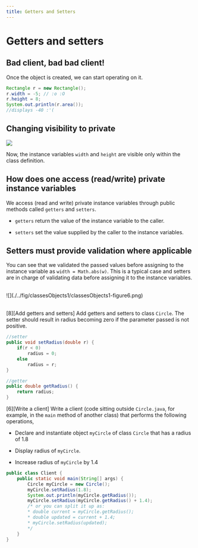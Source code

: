 ```yaml
---
title: Getters and Setters
---
```

# Getters and setters


Bad client, bad bad client!
---------------------------

Once the object is created, we can start operating on it.

```java
Rectangle r = new Rectangle();
r.width = -5; // :o :O
r.height = 8;
System.out.println(r.area()); 
//displays -40 :'(
```

Changing visibility to private
------------------------------

![](./../fig/classesObjects1/classesObjects1-figure5.png)

Now, the instance variables `width` and `height` are visible only within
the class definition.

How does one access (read/write) private instance variables
-----------------------------------------------------------

We access (read and write) private instance variables through public
methods called `getters` and `setters`.

-   `getters` return the value of the instance variable to the caller.

-   `setters` set the value supplied by the caller to the instance
    variables.

Setters must provide validation where applicable
------------------------------------------------

You can see that we validated the passed values before assigning to the
instance variable as `width = Math.abs(w)`. This is a typical case and
setters are in charge of validating data before assigning it to the
instance variables.

<div>&nbsp;</div>
![](./../fig/classesObjects1/classesObjects1-figure6.png)
<div>&nbsp;</div>

[8][Add getters and setters] Add getters and setters to class `Circle`.
The setter should result in radius becoming zero if the parameter passed
is not positive.

```java
//setter
public void setRadius(double r) {
    if(r < 0)
        radius = 0;
    else
        radius = r;
}

//getter
public double getRadius() {
    return radius;
}
```

[6][Write a client] Write a client (code sitting outside `Circle.java`,
for example, in the `main` method of another class) that performs the
following operations,

-   Declare and instantiate object `myCircle` of class `Circle` that has
    a radius of 1.8

-   Display radius of `myCircle`.

-   Increase radius of `myCircle` by 1.4

```java
public class Client {
    public static void main(String[] args) {
        Circle myCircle = new Circle();
        myCircle.setRadius(1.8);
        System.out.println(myCircle.getRadius());
        myCircle.setRadius(myCircle.getRadius() + 1.4);
        /* or you can split it up as:
        * double current = myCircle.getRadius();
        * double updated = current + 1.4;
        * myCircle.setRadius(updated);
        */
    }
}
```